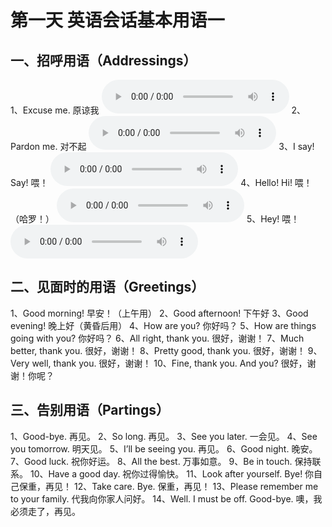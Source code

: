 # 第一天  英语会话基本用语一

## 一、招呼用语（Addressings）
1、Excuse me. 原谅我
<audio src="/assets/audio/01-01-01.mp3" controls="true"></audio>
2、Pardon me. 对不起
<audio controls>
  <source src=\"assets/audio/01-01-02.mp3\" type=\"audio/mpeg\">
  你的浏览器不支持音频播放。
</audio>
3、I say! Say! 喂！
<audio controls>
  <source src=\"assets/audio/01-01-03.mp3\" type=\"audio/mpeg\">
  你的浏览器不支持音频播放。
</audio>
4、Hello! Hi! 喂！（哈罗！）
<audio controls>
  <source src=\"assets/audio/01-01-04.mp3\" type=\"audio/mpeg\">
  你的浏览器不支持音频播放。
</audio>
5、Hey! 喂！
<audio controls>
  <source src=\"http://30dayseng.github.io/assets/audio/01-01-01.mp3\" type=\"audio/mpeg\">
  你的浏览器不支持音频播放。
</audio>

## 二、见面时的用语（Greetings）
1、Good morning! 早安！（上午用）
2、Good afternoon! 下午好
3、Good evening! 晚上好（黄昏后用）
4、How are you? 你好吗？
5、How are things going with you? 你好吗？
6、All right, thank you. 很好，谢谢！
7、Much better, thank you. 很好，谢谢！
8、Pretty good, thank you. 很好，谢谢！
9、Very well, thank you. 很好，谢谢！
10、Fine, thank you. And you? 很好，谢谢！你呢？

## 三、告别用语（Partings）
1、Good-bye. 再见。
2、So long. 再见。
3、See you later. 一会见。
4、See you tomorrow. 明天见。
5、I’ll be seeing you. 再见。
6、Good night. 晚安。
7、Good luck. 祝你好运。
8、All the best. 万事如意。
9、Be in touch. 保持联系。
10、Have a good day. 祝你过得愉快。
11、Look after yourself. Bye! 你自己保重，再见！
12、Take care. Bye. 保重，再见！
13、Please remember me to your family. 代我向你家人问好。
14、Well. I must be off. Good-bye. 噢，我必须走了，再见。
